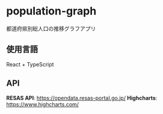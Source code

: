 # population-graph

都道府県別総人口の推移グラフアプリ

## 使用言語

React + TypeScript

## API

**RESAS API**: https://opendata.resas-portal.go.jp/
**Highcharts**: https://www.highcharts.com/
